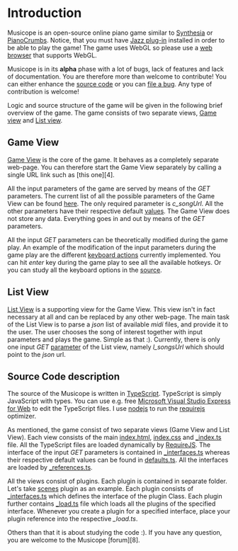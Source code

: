 # Introduction

Musicope is an open-source online piano game similar to [Synthesia][25] or [PianoCrumbs][26]. Notice, that you must have [Jazz plug-in][9] installed in order to be able to play the game! The game uses WebGL so please use a [web browser][29] that supports WebGL.

Musicope is in its **alpha** phase with a lot of bugs, lack of features and lack of documentation. You are therefore more than welcome to contribute! You can either enhance the [source code][24] or you can [file a bug][7]. Any type of contribution is welcome!

Logic and source structure of the game will be given in the following brief overview of the game. The game consists of two separate views, [Game view][1] and [List view][2].

## Game View

[Game View][1] is the core of the game. It behaves as a completely separate web-page. You can therefore start the Game View separately by calling a single URL link such as [this one][4]. 

All the input parameters of the game are served by means of the *GET* parameters. The current list of all the possible parameters of the Game View can be found [here][3]. The only required parameter is *c_songUrl*. All the other parameters have their respective default [values][5]. The Game View does not store any data. Everything goes in and out by means of the *GET* parameters.

All the input *GET* parameters can be theoretically modified during the game play. An example of the modification of the input parameters during the game play are the different [keyboard actions][10] currently implemented. You can hit *enter* key during the game play to see all the available hotkeys. Or you can study all the keyboard options in the [source][10].

## List View

[List View][2] is a supporting view for the Game View. This view isn't in fact necessary at all and can be replaced by any other web-page. The main task of the List View is to parse a *json* list of available *midi* files, and provide it to the user. The user chooses the song of interest together with input parameters and plays the game. Simple as that :). Currently, there is only one input *GET* [parameter][11] of the List view, namely *l_songsUrl* which should point to the *json* url.

## Source Code description

The source of the Musicope is written in [TypeScript][13]. TypeScript is simply JavaScript with types. You can use e.g. free [Microsoft Visual Studio Express for Web][14] to edit the TypeScript files. I use [nodejs][27] to run the [requirejs][28] optimizer.

As mentioned, the game consist of two separate views (Game View and List View). Each view consists of the main [index.html][12], [index.css][17] and [_index.ts][15] file. All the TypeScript files are loaded dynamically by [RequireJS][16]. The interface of the input *GET* parameters is contained in [_interfaces.ts][3] whereas their respective default values can be found in [defaults.ts][5]. All the interfaces are loaded by [_references.ts][23].

All the views consist of plugins. Each plugin is contained in separate folder. Let's take [scenes][20] plugin as an example. Each plugin consists of [_interfaces.ts][21] which defines the interface of the plugin Class. Each plugin further contains [_load.ts][22] file which loads all the plugins of the specified interface. Whenever you create a plugin for a specified interface, place your plugin reference into the respective *_load.ts*.

Others than that it is about studying the code :). If you have any question, you are welcome to the Musicope [forum][8].



[1]: https://github.com/musicope/game/tree/master/src/Musicope/website/game
[2]: https://github.com/musicope/game/tree/master/src/Musicope/website/list
[3]: https://github.com/musicope/game/blob/master/src/Musicope/website/game/_params/_interfaces.ts

[5]: https://github.com/musicope/game/blob/master/src/Musicope/website/game/_params/basic/defaults.ts
[7]: https://github.com/musicope/game/issues
[9]: http://jazz-soft.net/
[10]: https://github.com/musicope/game/tree/master/src/Musicope/website/game/inputs/keyboard/actions
[11]: https://github.com/musicope/game/blob/master/src/Musicope/website/list/_params/_interfaces.ts
[12]: https://github.com/musicope/game/tree/master/src/Musicope/website/game/index.html
[13]: http://www.typescriptlang.org/
[14]: http://www.microsoft.com/visualstudio/eng/products/visual-studio-express-for-web
[15]: https://github.com/musicope/game/tree/master/src/Musicope/website/game/_index.ts
[16]: http://requirejs.org/
[17]: https://github.com/musicope/game/tree/master/src/Musicope/website/game/index.css

[20]: https://github.com/musicope/game/tree/master/src/Musicope/website/game/scenes
[21]: https://github.com/musicope/game/tree/master/src/Musicope/website/game/scenes/_interfaces.ts
[22]: https://github.com/musicope/game/tree/master/src/Musicope/website/game/scenes/_load.ts
[23]: https://github.com/musicope/game/tree/master/src/Musicope/website/game/_references.ts
[24]: https://github.com/musicope/game/tree/master/src/Musicope/website
[25]: http://synthesiagame.com/
[26]: http://www.pianocrumbs.com/piano/
[27]: http://nodejs.org/
[28]: http://requirejs.org/docs/optimization.html
[29]: http://caniuse.com/webgl
